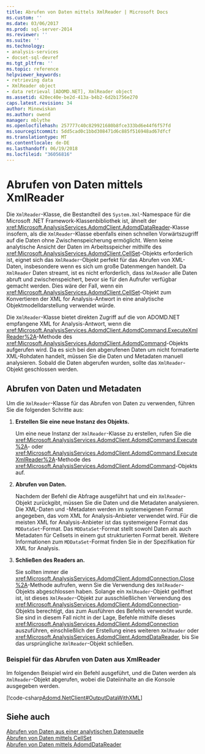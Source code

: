 ```yaml
---
title: Abrufen von Daten mittels XmlReader | Microsoft Docs
ms.custom: ''
ms.date: 03/06/2017
ms.prod: sql-server-2014
ms.reviewer: ''
ms.suite: ''
ms.technology:
- analysis-services
- docset-sql-devref
ms.tgt_pltfrm: ''
ms.topic: reference
helpviewer_keywords:
- retrieving data
- XmlReader object
- data retrieval [ADOMD.NET], XmlReader object
ms.assetid: 420ec40e-be2d-413a-b4b2-6d2b1756e270
caps.latest.revision: 34
author: Minewiskan
ms.author: owend
manager: mblythe
ms.openlocfilehash: 257777c40c829921680b8fce333bd6e44f6f57fd
ms.sourcegitcommit: 5dd5cad0c1bbd308471d6c885f516948ad67dfcf
ms.translationtype: MT
ms.contentlocale: de-DE
ms.lasthandoff: 06/19/2018
ms.locfileid: "36056816"
---
```

# <a name="retrieving-data-using-the-xmlreader"></a>Abrufen von Daten mittels XmlReader
  Die `XmlReader`-Klasse, die Bestandteil des `System.Xml`-Namespace für die Microsoft .NET Framework-Klassenbibliothek ist, ähnelt der <xref:Microsoft.AnalysisServices.AdomdClient.AdomdDataReader>-Klasse insofern, als die `XmlReader`-Klasse ebenfalls einen schnellen Vorwärtszugriff auf die Daten ohne Zwischenspeicherung ermöglicht. Wenn keine analytische Ansicht der Daten im Arbeitsspeicher mithilfe des <xref:Microsoft.AnalysisServices.AdomdClient.CellSet>-Objekts erforderlich ist, eignet sich das `XmlReader`-Objekt perfekt für das Abrufen von XML-Daten, insbesondere wenn es sich um große Datenmengen handelt. Da `XmlReader` Daten streamt, ist es nicht erforderlich, dass `XmlReader` alle Daten abruft und zwischenspeichert, bevor sie für den Aufrufer verfügbar gemacht werden. Dies wäre der Fall, wenn ein <xref:Microsoft.AnalysisServices.AdomdClient.CellSet>-Objekt zum Konvertieren der XML for Analysis-Antwort in eine analytische Objektmodelldarstellung verwendet würde.  
  
 Die `XmlReader`-Klasse bietet direkten Zugriff auf die von ADOMD.NET empfangene XML for Analysis-Antwort, wenn die <xref:Microsoft.AnalysisServices.AdomdClient.AdomdCommand.ExecuteXmlReader%2A>-Methode des <xref:Microsoft.AnalysisServices.AdomdClient.AdomdCommand>-Objekts aufgerufen wird. Da es sich bei den abgerufenen Daten um nicht formatierte XML-Rohdaten handelt, müssen Sie die Daten und Metadaten manuell analysieren. Sobald die Daten abgerufen wurden, sollte das `XmlReader`-Objekt geschlossen werden.  
  
## <a name="retrieving-data-and-metadata"></a>Abrufen von Daten und Metadaten  
 Um die `XmlReader`-Klasse für das Abrufen von Daten zu verwenden, führen Sie die folgenden Schritte aus:  
  
1.  **Erstellen Sie eine neue Instanz des Objekts.**  
  
     Um eine neue Instanz der `XmlReader`-Klasse zu erstellen, rufen Sie die <xref:Microsoft.AnalysisServices.AdomdClient.AdomdCommand.Execute%2A>- oder <xref:Microsoft.AnalysisServices.AdomdClient.AdomdCommand.ExecuteXmlReader%2A>-Methode des <xref:Microsoft.AnalysisServices.AdomdClient.AdomdCommand>-Objekts auf.  
  
2.  **Abrufen von Daten.**  
  
     Nachdem der Befehl die Abfrage ausgeführt hat und ein `XmlReader`-Objekt zurückgibt, müssen Sie die Daten und die Metadaten analysieren. Die XML-Daten und -Metadaten werden im systemeigenen Format angegeben, das vom XML for Analysis-Anbieter verwendet wird. Für die meisten XML for Analysis-Anbieter ist das systemeigene Format das `MDDataSet`-Format. Das `MDDataSet`-Format stellt sowohl Daten als auch Metadaten für Cellsets in einem gut strukturierten Format bereit. Weitere Informationen zum `MDDataSet`-Format finden Sie in der Spezifikation für XML for Analysis.  
  
3.  **Schließen des Readers an.**  
  
     Sie sollten immer die <xref:Microsoft.AnalysisServices.AdomdClient.AdomdConnection.Close%2A>-Methode aufrufen, wenn Sie die Verwendung des `XmlReader`-Objekts abgeschlossen haben. Solange ein `XmlReader`-Objekt geöffnet ist, ist dieses `XmlReader`-Objekt zur ausschließlichen Verwendung des <xref:Microsoft.AnalysisServices.AdomdClient.AdomdConnection>-Objekts berechtigt, das zum Ausführen des Befehls verwendet wurde. Sie sind in diesem Fall nicht in der Lage, Befehle mithilfe dieses <xref:Microsoft.AnalysisServices.AdomdClient.AdomdConnection> auszuführen, einschließlich der Erstellung eines weiteren `XmlReader` oder <xref:Microsoft.AnalysisServices.AdomdClient.AdomdDataReader>, bis Sie das ursprüngliche `XmlReader`-Objekt schließen.  
  
### <a name="example-of-retrieving-data-from-the-xmlreader"></a>Beispiel für das Abrufen von Daten aus XmlReader  
 Im folgenden Beispiel wird ein Befehl ausgeführt, und die Daten werden als `XmlReader`-Objekt abgerufen, wobei die Dateiinhalte an die Konsole ausgegeben werden.  
  
 [!code-csharp[Adomd.NetClient#OutputDataWithXML](../../snippets/csharp/SQL14/adomd.net/adomd.netclient/cs/adomdexample.cs#outputdatawithxml)]  
  
## <a name="see-also"></a>Siehe auch  
 [Abrufen von Daten aus einer analytischen Datenquelle](retrieving-data-from-an-analytical-data-source.md)   
 [Abrufen von Daten mittels CellSet](retrieving-data-using-the-cellset.md)   
 [Abrufen von Daten mittels AdomdDataReader](retrieving-data-using-the-adomddatareader.md)  
  
  
